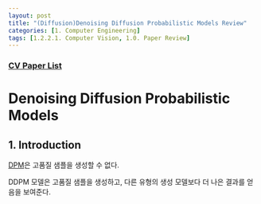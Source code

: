 ```yaml
---
layout: post 
title: "(Diffusion)Denoising Diffusion Probabilistic Models Review"
categories: [1. Computer Engineering]
tags: [1.2.2.1. Computer Vision, 1.0. Paper Review]
---
```


### [CV Paper List](https://maizer2.github.io/1.%20computer%20engineering/2023/02/01/paper-of-diffusion.html)

# Denoising Diffusion Probabilistic Models

## 1. Introduction

[DPM](https://arxiv.org/abs/1503.03585)은 고품질 샘플을 생성할 수 없다.

DDPM 모델은 고품질 샘플을 생성하고, 다른 유형의 생성 모델보다 더 나은 결과를 얻음을 보여준다.

